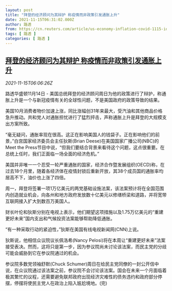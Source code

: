 ```yaml
---
layout: post
title: "拜登的经济顾问为其辩护 称疫情而非政策引发通胀上升"
date: 2021-11-15T06:31:02.000Z
author: 路透
from: https://cn.reuters.com/article/us-economy-inflation-covid-1115-idCNKBS2I00E1
tags: [ 路透 ]
categories: [ 路透 ]
---
```

<!--1636957862000-->
[拜登的经济顾问为其辩护 称疫情而非政策引发通胀上升](https://cn.reuters.com/article/us-economy-inflation-covid-1115-idCNKBS2I00E1)
------

<div>
<div><i>2021-11-15T06:06:26Z</i></div><p>路透华盛顿11月14日 - 美国总统拜登的经济顾问周日为他的政策进行了辩护，称通胀上升是一个与新冠疫情有关的全球性问题，不是美国政府的政策导致的结果。</p><p>美国10月消费者物价加速上涨，同比涨幅创31年来最大，受汽油和其他商品价格急升推动。共和党人对通胀担忧进行了猛烈抨击，声称通胀上升是拜登的大规模支出方案所致。</p><p>“毫无疑问，通胀率现在很高。这正在影响美国人的钱袋子。正在影响他们的前景，”白宫国家经济委员会主任狄斯(Brian Deese)在美国国家广播公司(NBC)的Meet the Press节目中说，“但我们要结合背景来看待这个问题，这点很重要。在总统上任时，我们正面临一场全面的经济危机。”</p><p>美国并非唯一一个忍受一轮严重通胀的国家，经济合作暨发展组织(OECD)称，在过去18个月里，随着各经济体在疫情封锁后重新开放，其38个成员国的通胀率均居高不下，油价也上涨了四倍。</p><p>周一，拜登将签署一项1万亿美元的两党基础设施法案，该法案预计将在全国范围内创造就业机会，向各州和地方政府发放数十亿美元以修缮桥梁和道路，并将宽带互联网接入扩大到数百万美国人。</p><p>财长叶伦和狄斯分别在电视上表示，他们期望这项措施以及1.75万亿美元的“重建更好未来”国内支出和气候投资法案能够帮助降低通胀。</p><p>“有一种采取行动的紧迫性，”狄斯在美国有线电视新闻网(CNN)上说。</p><p>狄斯说，他相信众议院议长佩洛希(Nancy Pelosi)将在本周让“重建更好未来”法案接受表决。然而，这将只是第一步，因为参议院尚未讨论该法案，而民主党的分歧可能会威胁到它在参议院通过的机会。</p><p>参议院多数党领袖舒默(Chuck Schumer)周日在给民主党同僚的一封公开信中说，在众议院通过该法案之前，参议院不会讨论该法案。国会在未来一个月面临着极其繁忙的议程，还需要避免联邦政府出现经济灾难性的债务违约和政府部分停摆，停摆将使民主党人在政治上陷入尴尬境地。(完)</p>
</div>
